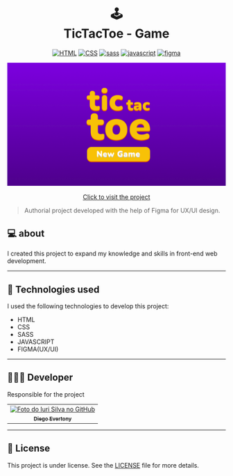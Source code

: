 <h1 align="center">
    🕹️<br>TicTacToe - Game
</h1>

<p align="center">
    <a href="https://developer.mozilla.org/pt-BR/docs/Web/HTML"><img alt="HTML" src="https://img.shields.io/badge/-HTML5-FA6400?style=for-the-badge&logo=HTML5&logoColor=white"/></a>
    <a href="https://developer.mozilla.org/pt-BR/docs/Web/CSS"><img alt="CSS" src="https://img.shields.io/badge/-CSS3-0025E0?style=for-the-badge&logo=CSS3&logoColor=white"/></a>
    <a href="https://sass-lang.com"><img alt="sass" src="https://img.shields.io/badge/-sass-E07AD2?style=for-the-badge&logo=sass&logoColor=white"/></a>
    <a href="https://developer.mozilla.org/pt-BR/docs/Web/JavaScript"><img alt="javascript" src="https://img.shields.io/badge/-javascript-F0E40D?style=for-the-badge&logo=javascript&logoColor=black"/></a>
    <a href="https://www.figma.com/pt-br/"><img alt="figma" src="https://img.shields.io/badge/-figma-red?style=for-the-badge&logo=figma&logoColor=white"/></a>
</p>

<p align="center">
    <img src="./assets/images/preview.png" width ="1000px" alt="Exemplo imagem">
</p>

<p align="center"><a href="./newGame.html">Click to visit the project</a></p>

> Authorial project developed with the help of Figma for UX/UI design.

<h2>
    💻 about
</h2>

I created this project to expand my knowledge and skills in front-end web development.

---

<h2>
    🧠 Technologies used
</h2>

I used the following technologies to develop this project:

- HTML
- CSS
- SASS
- JAVASCRIPT
- FIGMA(UX/UI)

---

<h2>
    👨🏻‍💻 Developer
</h2>

Responsible for the project

<table>
  <tr>
    <td align="center">
      <a href="#" title="defina o titulo do link">
        <img src="https://avatars.githubusercontent.com/u/143965677?s=400&u=9fcc55171ed6088dd99f8612a8b7d65f092fc77a&v=4" width="100px;" alt="Foto do Iuri Silva no GitHub"/><br>
        <sub>
          <b>Diego Evertony</b>
        </sub>
      </a>
    </td>
</table>

---

<h2>
    📝 License
</h2>

This project is under license. See the [LICENSE](LICENSE.md) file for more details.
